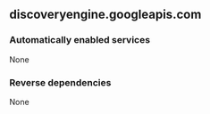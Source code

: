 ## discoveryengine.googleapis.com

### Automatically enabled services

None

### Reverse dependencies

None
